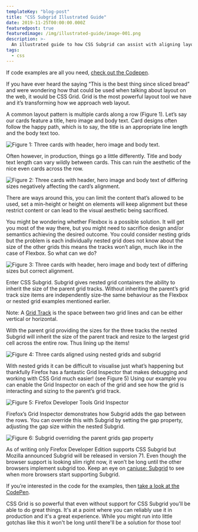 ```yaml
---
templateKey: "blog-post"
title: "CSS Subgrid Illustrated Guide"
date: 2019-11-25T00:00:00.000Z
featuredpost: true
featuredimage: /img/illustrated-guide/image-001.png
description: >-
  An illustrated guide to how CSS Subgrid can assist with aligning layouts, specifically card layouts for this example
tags:
  - css
---
```


If code examples are all you need, [check out the Codepen](https://codepen.io/antonjb/pen/rNNgxWV).

If you have ever heard the saying “This is the best thing since sliced bread” and were wondering how that could be used when talking about layout on the web, it would be CSS Grid. Grid is the most powerful layout tool we have and it’s transforming how we approach web layout.

A common layout pattern is multiple cards along a row (Figure 1). Let’s say our cards feature a title, hero image and body text. Card designs often follow the happy path, which is to say, the title is an appropriate line length and the body text too.

![Figure 1: Three cards with header, hero image and body text.](/img/illustrated-guide/image-002.png)

Often however, in production, things go a little differently. Title and body text length can vary wildly between cards. This can ruin the aesthetic of the nice even cards across the row.

![Figure 2: Three cards with header, hero image and body text of differing sizes negatively affecting the card’s alignment.](/img/illustrated-guide/image-003.png)

There are ways around this, you can limit the content that’s allowed to be used, set a min-height or height on elements will keep alignment but these restrict content or can lead to the visual aesthetic being sacrificed.

You might be wondering whether Flexbox is a possible solution. It will get you most of the way there, but you might need to sacrifice design and/or semantics achieving the desired outcome. You could consider nesting grids but the problem is each individually nested grid does not know about the size of the other grids this means the tracks won’t align, much like in the case of Flexbox. So what can we do?

![Figure 3: Three cards with header, hero image and body text of differing sizes but correct alignment.](/img/illustrated-guide/image-004.png)

Enter CSS Subgrid. Subgrid gives nested grid containers the ability to inherit the size of the parent grid tracks. Without inheriting the parent’s grid track size items are independently size-the same behaviour as the Flexbox or nested grid examples mentioned earlier.

Note: A [Grid Track](https://developer.mozilla.org/en-US/docs/Glossary/Grid_Tracks) is the space between two grid lines and can be either vertical or horizontal.

With the parent grid providing the sizes for the three tracks the nested Subgrid will inherit the size of the parent track and resize to the largest grid cell across the entire row. Thus lining up the items!

![Figure 4: Three cards aligned using nested grids and subgrid](/img/illustrated-guide/image-005.png)

With nested grids it can be difficult to visualise just what’s happening but thankfully Firefox has a fantastic Grid Inspector that makes debugging and working with CSS Grid much easier! (see Figure 5) Using our example you can enable the Grid Inspector on each of the grid and see how the grid is interacting and sizing to the parent’s grid track.

![Figure 5: Firefox Developer Tools Grid Inspector](/img/illustrated-guide/ff-grid-inspector.png)

Firefox’s Grid Inspector demonstrates how Subgrid adds the gap between the rows. You can override this with Subgrid by setting the gap property, adjusting the gap size within the nested Subgrid.

![Figure 6: Subgrid overriding the parent grids gap property](/img/illustrated-guide/ff-grid-inspector-gap.png)

As of writing only Firefox Developer Edition supports CSS Subgrid but Mozilla announced Subgrid will be released in version 71. Even though the browser support is looking slim right now, it won’t be long until the other browsers implement subgrid too. Keep an eye on [caniuse: Subgrid](https://caniuse.com/#feat=css-subgrid) to see when more browsers start supporting Subgrid.

If you’re interested in the code for the examples, then [take a look at the CodePen](https://codepen.io/antonjb/pen/rNNgxWV).

CSS Grid is so powerful that even without support for CSS Subgrid you'll be able to do great things. It's at a point where you can reliably use it in production and it's a great experience. While you might run into little gotchas like this it won't be long until there'll be a solution for those too!

